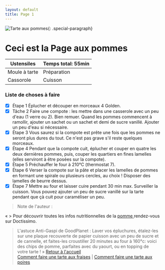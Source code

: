 ```yaml
---
layout: default
title: Page 1
---
```

 ![Tarte aux pommes](https://1.bp.blogspot.com/-mhvBbzK1v7M/T_cBd2OFFGI/AAAAAAAAAKw/BBSb8yb73Pk/s1600/maxi_10727.jpg){: .special-paragraph}

# Ceci est la Page aux pommes
| Ustensiles      | Temps total: 55min     | 
|-----------------|--------------------|
| Moule à tarte   | Préparation        |
| Cassorole       | Cuisson            |

### Liste de choses à faire

- [x] Étape 1
      Éplucher et découper en morceaux 4 Golden.
- [x] Tâche 2
      Faire une compote : les mettre dans une casserole avec un peu d'eau (1 verre ou 2). Bien remuer. Quand les pommes 
      commencent à ramollir, ajouter un sachet ou un sachet et demi de sucre vanillé. Ajouter un peu d'eau si nécessaire.
- [x] Étape 3
      Vous saurez si la compote est prête une fois que les pommes ne seront plus dures du tout. Ce n'est pas grave s'il 
      reste quelques morceaux.
- [x] Étape 4
      Pendant que la compote cuit, éplucher et couper en quatre les deux dernières pommes, puis, couper les quartiers en 
      fines lamelles (elles serviront à être posées sur la compote).
- [x] Étape 5
      Préchauffer le four à 210°C (thermostat 7).
- [x] Étape 6
      Verser la compote sur la pâte et placer les lamelles de pommes en formant une spirale ou plusieurs cercles, au choix 
      ! Disposer des lamelles de beurre dessus.
- [x] Étape 7
      Mettre au four et laisser cuire pendant 30 min max. Surveiller la cuisson. Vous pouvez ajouter un peu de sucre 
      vanillé sur la tarte pendant que çà cuit pour caraméliser un peu.

> Note de l'auteur :

« > Pour découvrir toutes les infos nutritionnelles de la [pomme ](https://www.doctissimo.fr/nutrition/famille-d-aliments/guide-aliments/pomme) rendez-vous sur Doctissimo.

> L'astuce Anti-Gaspi de GoodPlanet : Laver vos épluchures, étalez-les sur une plaque recouverte de papier cuisson avec un peu de sucre et de cannelle, et faites-les croustiller 20 minutes au four à 160°c: voici des chips de pomme, parfaites avec du yaourt, ou en topping de votre tarte ! »
[Retour à l'accueil](index)  
[Comment faire une tarte aux fraises](page2) |
[Comment faire une tarte aux poires](page3)
